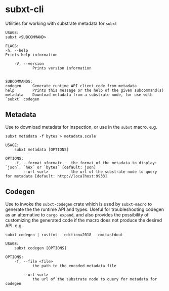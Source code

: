 # subxt-cli

Utilities for working with substrate metadata for `subxt`

```
USAGE:
subxt <SUBCOMMAND>

FLAGS:
-h, --help
Prints help information

    -V, --version
            Prints version information


SUBCOMMANDS:
codegen     Generate runtime API client code from metadata
help        Prints this message or the help of the given subcommand(s)
metadata    Download metadata from a substrate node, for use with `subxt` codegen
```

## Metadata

Use to download metadata for inspection, or use in the `subxt` macro. e.g.

`subxt metadata -f bytes > metadata.scale`

```
USAGE:
    subxt metadata [OPTIONS]

OPTIONS:
    -f, --format <format>    the format of the metadata to display: `json`, `hex` or `bytes` [default: json]
        --url <url>          the url of the substrate node to query for metadata [default: http://localhost:9933]
```

## Codegen

Use to invoke the `subxt-codegen` crate which is used by `subxt-macro` to generate the the runtime API and types. Useful
for troubleshooting codegen as an alternative to `cargo expand`, and also provides the possibility of customizing the
generated code if the macro does not produce the desired API. e.g.

`subxt codegen | rustfmt --edition=2018 --emit=stdout`

```
USAGE:
    subxt codegen [OPTIONS]

OPTIONS:
    -f, --file <file>
            the path to the encoded metadata file

        --url <url>
            the url of the substrate node to query for metadata for codegen

```

